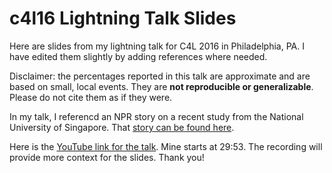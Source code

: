 # c4l16 Lightning Talk Slides
Here are slides from my lightning talk for C4L 2016 in Philadelphia, PA. I have edited them slightly by adding references where needed.

Disclaimer: the percentages reported in this talk are approximate and are based on small, local events. They are **not reproducible or generalizable**. Please do not cite them as if they were.

In my talk, I referencd an NPR story on a recent study from the National University of Singapore. That [story can be found here](http://www.npr.org/2016/03/01/468751715/how-does-gender-affect-ones-willingness-to-compete). 

Here is the [YouTube link for the talk](https://www.youtube.com/watch?v=pSlJr8L8dpA). Mine starts at 29:53. The recording will provide more context for the slides. Thank you!
